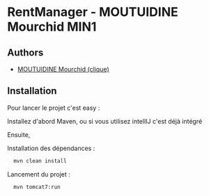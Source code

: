 
# RentManager - MOUTUIDINE Mourchid MIN1



## Authors

- [MOUTUIDINE Mourchid (clique)](https://github.com/michi-mourchid)


## Installation

Pour lancer le projet c'est easy :

Installez d'abord Maven, ou si vous utilisez intellIJ c'est déjà intégré

Ensuite,

Installation des dépendances :

```bash
  mvn clean install
```

Lancement du projet :
```bash
  mvn tomcat7:run
```